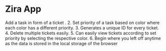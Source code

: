 # Zira App
 Add a task in form of a ticket . 2. Set priority of a task based on color where each color has a different priority. 3. Generates a unique ID for every ticket. 4. Delete multiple tickets easily. 5. Can easily view tickets according to set priority by selecting the respective color. 6. Begin where you left off anytime as the data is stored in the local storage of the browser
